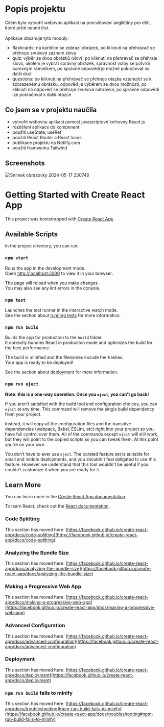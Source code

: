 # Popis projektu
Cílem bylo vytvořit webovou aplikaci na procvičování angličtiny pro děti, které ještě neumí číst.\
\
Aplikace obsahuje tyto moduly:
- flashcards: na kartičce se zobrazí obrázek, po kliknutí na přehrávač se přehraje zvukový záznam slova
- quiz: výběr ze dvou obrázků (slov), po kliknutí na přehrávač se přehraje slovo, úkolem je vybrat správný obrázek, správnost volby se potvrdí barevným rámečkem, po správné odpovědi je možné pokračovat na další úkol
- questions: po kliknutí na přehrávač se přehraje otázka vztahující se k zobrazenému obrázku, odpověď je výběrem ze dvou možností, po kliknutí na odpověď se přehraje zvuková nahrávka, po správné odpovědi lze pokračovat k další otázce

## Co jsem se v projektu naučila
- vytvořit webovou aplikaci pomocí javascriptové knihovny React.js
- rozdělení aplikace do komponent
- použití useState, useRef
- použití React Router a React Icons
- publikace projektu na Netlify.com
- použití framworku Tailwind

## Screenshots

![Snímek obrazovky 2024-05-17 230749](https://github.com/RadkaPav/Anglictina-pro-predskolaky/assets/153281974/e44a0f88-35fb-46da-9277-0edb7e4619e4)

# Getting Started with Create React App

This project was bootstrapped with [Create React App](https://github.com/facebook/create-react-app).

## Available Scripts

In the project directory, you can run:

### `npm start`

Runs the app in the development mode.\
Open [http://localhost:3000](http://localhost:3000) to view it in your browser.

The page will reload when you make changes.\
You may also see any lint errors in the console.

### `npm test`

Launches the test runner in the interactive watch mode.\
See the section about [running tests](https://facebook.github.io/create-react-app/docs/running-tests) for more information.

### `npm run build`

Builds the app for production to the `build` folder.\
It correctly bundles React in production mode and optimizes the build for the best performance.

The build is minified and the filenames include the hashes.\
Your app is ready to be deployed!

See the section about [deployment](https://facebook.github.io/create-react-app/docs/deployment) for more information.

### `npm run eject`

**Note: this is a one-way operation. Once you `eject`, you can't go back!**

If you aren't satisfied with the build tool and configuration choices, you can `eject` at any time. This command will remove the single build dependency from your project.

Instead, it will copy all the configuration files and the transitive dependencies (webpack, Babel, ESLint, etc) right into your project so you have full control over them. All of the commands except `eject` will still work, but they will point to the copied scripts so you can tweak them. At this point you're on your own.

You don't have to ever use `eject`. The curated feature set is suitable for small and middle deployments, and you shouldn't feel obligated to use this feature. However we understand that this tool wouldn't be useful if you couldn't customize it when you are ready for it.

## Learn More

You can learn more in the [Create React App documentation](https://facebook.github.io/create-react-app/docs/getting-started).

To learn React, check out the [React documentation](https://reactjs.org/).

### Code Splitting

This section has moved here: [https://facebook.github.io/create-react-app/docs/code-splitting](https://facebook.github.io/create-react-app/docs/code-splitting)

### Analyzing the Bundle Size

This section has moved here: [https://facebook.github.io/create-react-app/docs/analyzing-the-bundle-size](https://facebook.github.io/create-react-app/docs/analyzing-the-bundle-size)

### Making a Progressive Web App

This section has moved here: [https://facebook.github.io/create-react-app/docs/making-a-progressive-web-app](https://facebook.github.io/create-react-app/docs/making-a-progressive-web-app)

### Advanced Configuration

This section has moved here: [https://facebook.github.io/create-react-app/docs/advanced-configuration](https://facebook.github.io/create-react-app/docs/advanced-configuration)

### Deployment

This section has moved here: [https://facebook.github.io/create-react-app/docs/deployment](https://facebook.github.io/create-react-app/docs/deployment)

### `npm run build` fails to minify

This section has moved here: [https://facebook.github.io/create-react-app/docs/troubleshooting#npm-run-build-fails-to-minify](https://facebook.github.io/create-react-app/docs/troubleshooting#npm-run-build-fails-to-minify)
